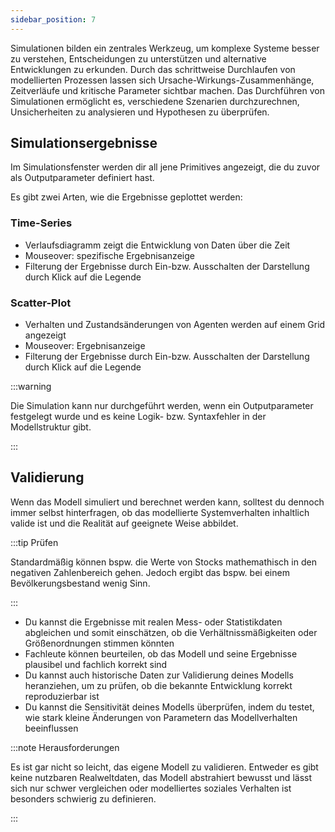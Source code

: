 ```yaml
---
sidebar_position: 7
---
```

Simulationen bilden ein zentrales Werkzeug, um komplexe Systeme besser zu verstehen, Entscheidungen zu unterstützen und alternative Entwicklungen zu erkunden. Durch das schrittweise Durchlaufen von modellierten Prozessen lassen sich Ursache-Wirkungs-Zusammenhänge, Zeitverläufe und kritische Parameter sichtbar machen. Das Durchführen von Simulationen ermöglicht es, verschiedene Szenarien durchzurechnen, Unsicherheiten zu analysieren und Hypothesen zu überprüfen. 

## Simulationsergebnisse 
Im Simulationsfenster werden dir all jene Primitives angezeigt, die du zuvor als Outputparameter definiert hast. 

Es gibt zwei Arten, wie die Ergebnisse geplottet werden: 

### Time-Series 
- Verlaufsdiagramm zeigt die Entwicklung von Daten über die Zeit 
- Mouseover: spezifische Ergebnisanzeige 
- Filterung der Ergebnisse durch Ein-bzw. Ausschalten der Darstellung durch Klick auf die Legende

### Scatter-Plot
- Verhalten und Zustandsänderungen von Agenten werden auf einem Grid angezeigt
- Mouseover: Ergebnisanzeige 
- Filterung der Ergebnisse durch Ein-bzw. Ausschalten der Darstellung durch Klick auf die Legende

:::warning

Die Simulation kann nur durchgeführt werden, wenn ein Outputparameter festgelegt wurde und es keine Logik- bzw. Syntaxfehler in der Modellstruktur gibt. 

:::

## Validierung 
Wenn das Modell simuliert und berechnet werden kann, solltest du dennoch immer selbst hinterfragen, ob das modellierte Systemverhalten inhaltlich valide ist und die Realität auf geeignete Weise abbildet.

:::tip Prüfen

Standardmäßig können bspw. die Werte von Stocks mathemathisch in den negativen Zahlenbereich gehen. Jedoch ergibt das bspw. bei einem Bevölkerungsbestand wenig Sinn.  

::: 

- Du kannst die Ergebnisse mit realen Mess- oder Statistikdaten abgleichen und somit einschätzen, ob die Verhältnissmäßigkeiten oder Größenordnungen stimmen könnten
- Fachleute können beurteilen, ob das Modell und seine Ergebnisse plausibel und fachlich korrekt sind
- Du kannst auch historische Daten zur Validierung deines Modells heranziehen, um zu prüfen, ob die bekannte Entwicklung korrekt reproduzierbar ist
- Du kannst die Sensitivität deines Modells überprüfen, indem du testet, wie stark kleine Änderungen von Parametern das Modellverhalten beeinflussen

:::note Herausforderungen 

Es ist gar nicht so leicht, das eigene Modell zu validieren. Entweder es gibt keine nutzbaren Realweltdaten, das Modell abstrahiert bewusst und lässt sich nur schwer vergleichen oder modelliertes soziales Verhalten ist besonders schwierig zu definieren.
 
:::
